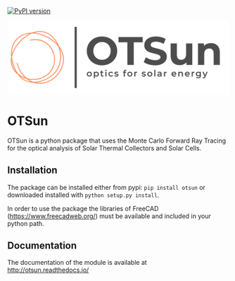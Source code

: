 [![PyPI version](https://badge.fury.io/py/OTSun.svg)](https://badge.fury.io/py/OTSun)

![OTSun logo](logo_otsun.png)

# OTSun

OTSun is a python package that uses the Monte Carlo Forward Ray Tracing for the optical analysis of Solar Thermal Collectors and Solar Cells. 

## Installation

The package can be installed either from pypi:
`pip install otsun` or downloaded installed with `python setup.py install`.

In order to use the package the libraries of FreeCAD (https://www.freecadweb.org/) must be available and included in your python path.

## Documentation

The documentation of the module is available at http://otsun.readthedocs.io/
